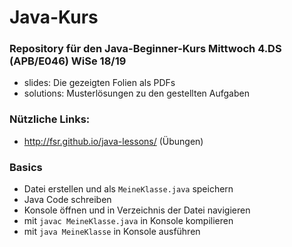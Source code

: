 # Java-Kurs

### Repository für den Java-Beginner-Kurs Mittwoch 4.DS (APB/E046) WiSe 18/19
- slides: Die gezeigten Folien als PDFs
- solutions: Musterlösungen zu den gestellten Aufgaben</br>

### Nützliche Links:
- http://fsr.github.io/java-lessons/ (Übungen)

### Basics
- Datei erstellen und als `MeineKlasse.java`  speichern
- Java Code schreiben
- Konsole öffnen und in Verzeichnis der Datei navigieren
- mit `javac MeineKlasse.java` in Konsole kompilieren
- mit `java MeineKlasse` in Konsole ausführen

